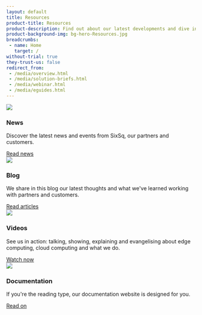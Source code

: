 ```yaml
---
layout: default
title: Resources
product-title: Resources
product-description: Find out about our latest developments and dive into our products, services and solutions.
product-background-img: bg-hero-Resources.jpg
breadcrumbs:
 - name: Home
   target: /
without-trial: true
they-trust-us: false
redirect_from:
 - /media/overview.html
 - /media/solution-briefs.html
 - /media/webinar.html
 - /media/eguides.html
---
```


<div class="container-fluid">
    <div class="container section text-center hero-narrow">
        <div id="products" class="anchor-position"></div>
        <div class="row row-col-feature row-col-feature-logo">
            <div class="col-lg-6">
                <div class="shadow">
                    <img src="/assets/img/icon-news.svg">
                    <h3>News</h3>
                    <p>Discover the latest news and events from SixSq, our partners and customers.</p><a class="btn btn-light" role="button" href="/news" target="_blank">Read news</a>
                </div>
            </div>
            <div class="col-lg-6">
                <div class="shadow">
                    <img src="/assets/img/icon-blog.svg">
                    <h3>Blog</h3>
                    <p>We share in this blog our latest thoughts and what we've learned working with partners and customers.</p><a class="btn btn-light" role="button" href="/blog" target="_blank">Read articles</a>
                </div>
            </div>
            <div class="col-lg-6">
                <div class="shadow">
                    <img src="/assets/img/icon-video.svg">
                    <h3>Videos</h3>
                    <p>See us in action&colon; talking, showing, explaining and evangelising about edge computing, cloud computing and what we do.</p><a class="btn btn-light" role="button" href="/videos" target="_blank">Watch now</a>
                </div>
            </div>
            <div class="col-lg-6">
                <div class="shadow"><img src="/assets/img/icon-documents.svg">
                    <h3>Documentation</h3>
                    <p>If you're the reading type, our documentation website is designed for you.</p><a class="btn btn-light" role="button" href="https://docs.nuvla.io/" target="_blank">Read on</a>
                </div>
            </div>
        </div>
        <!-- <div class="row row-col-feature row-col-feature-logo">
            <div class="col-lg-4">
                <div class="shadow"><img src="/assets/img/icon-Webinar.svg">
                    <h3>Webinar</h3>
                    <p>Lorem ipsum dolor sit amet, consectetur adipiscing elit, sed do eiusmod tempor incididunt ut labore et dolore.</p><a class="btn btn-light" role="button" href="https://nuvla.io/">Watch now</a>
                </div>
            </div>
            <div class="col-lg-4">
                <div class="shadow"><img src="/assets/img/icon-knowledge.svg">
                    <h3>Edge Knowledge Base</h3>
                    <p>Lorem ipsum dolor sit amet, consectetur adipiscing elit, sed do eiusmod tempor incididunt ut labore et dolore.</p><a class="btn btn-light" role="button" href="https://nuvla.io/">Read articles</a>
                </div>
            </div>
            <div class="col-lg-4">
                <div class="shadow"><img src="/assets/img/icon-documents.svg">
                    <h3>White papers</h3>
                    <p>Lorem ipsum dolor sit amet, consectetur adipiscing elit, sed do eiusmod tempor incididunt ut labore et dolore.</p><a class="btn btn-light" role="button" href="https://nuvla.io/">Learn more</a>
                </div>
            </div>
        </div> -->
    </div>
</div>
